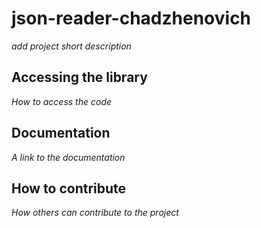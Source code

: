 # json-reader-chadzhenovich

*add project short description*

## Accessing the library

*How to access the code*

## Documentation

*A link to the documentation*

## How to contribute

*How others can contribute to the project*